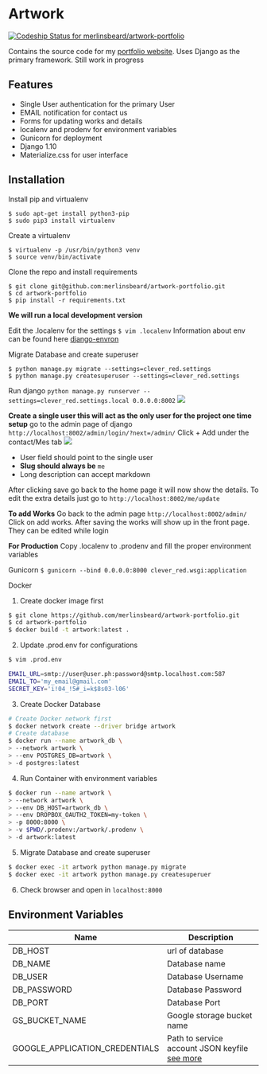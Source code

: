 Artwork
====


[ ![Codeship Status for merlinsbeard/artwork-portfolio](https://app.codeship.com/projects/a83b97c0-2f40-0136-11f2-6a55797ecc24/status?branch=master)](https://app.codeship.com/projects/288356)


Contains the source code for my [portfolio
website](https://benray.dailywarrior.ph). Uses Django as the primary framework.
Still work in progress

Features
--------
* Single User authentication for the primary User
* EMAIL notification for contact us
* Forms for updating works and details
* localenv and prodenv for environment variables
* Gunicorn for deployment
* Django 1.10
* Materialize.css for user interface

Installation
----------
Install pip and virtualenv
```
$ sudo apt-get install python3-pip
$ sudo pip3 install virtualenv
```
Create a virtualenv
```
$ virtualenv -p /usr/bin/python3 venv
$ source venv/bin/activate
```

Clone the repo and install requirements
```
$ git clone git@github.com:merlinsbeard/artwork-portfolio.git
$ cd artwork-portfolio
$ pip install -r requirements.txt
```

**We will run a local development version**

Edit the .localenv for the settings
`$ vim .localenv`
Information about env can be found here
[django-envron](http://django-environ.readthedocs.io/en/latest/)

Migrate Database and create superuser
```
$ python manage.py migrate --settings=clever_red.settings 
$ python manage.py createsuperuser --settings=clever_red.settings
```

Run django
` python manage.py runserver --settings=clever_red.settings.local 0.0.0.0:8002
`
![](http://i.imgur.com/50Ooait.png)

**Create a single user this will act as the only user for the project one time
setup**
go to the admin page of django
`http://localhost:8002/admin/login/?next=/admin/`
Click + Add under the contact/Mes tab
![](http://i.imgur.com/Ro2RWYj.jpg)
* User field should point to the single user
* **Slug should always be** `me`
* Long description can accept markdown

After clicking save go back to the home page it will now show the details.
To edit the extra details just go to 
`http://localhost:8002/me/update`

**To add Works**
Go back to the admin page
` http://localhost:8002/admin/ `
Click on add works. After saving the works will show up in the front page. They
can be edited while login

**For Production**
Copy .localenv to .prodenv and fill the proper environment variables

Gunicorn
` $ gunicorn --bind 0.0.0.0:8000 clever_red.wsgi:application `

Docker

1. Create docker image first  
```bash
$ git clone https://github.com/merlinsbeard/artwork-portfolio.git
$ cd artwork-portfolio
$ docker build -t artwork:latest .
```

2. Update .prod.env for configurations  

```bash
$ vim .prod.env

EMAIL_URL=smtp://user@user.ph:password@smtp.localhost.com:587
EMAIL_TO='my_email@gmail.com'
SECRET_KEY='i!04_!5#_i=k$8s03-l06'

```

3. Create Docker Database

```bash
# Create Docker network first
$ docker network create --driver bridge artwork
# Create database
$ docker run --name artwork_db \
> --network artwork \
> --env POSTGRES_DB=artwork \
> -d postgres:latest
```

4. Run Container with environment variables

```bash
$ docker run --name artwork \
> --network artwork \
> --env DB_HOST=artwork_db \
> --env DROPBOX_OAUTH2_TOKEN=my-token \
> -p 8000:8000 \
> -v $PWD/.prodenv:/artwork/.prodenv \
> -d artwork:latest
```

5. Migrate Database and create superuser

```bash
$ docker exec -it artwork python manage.py migrate
$ docker exec -it artwork python manage.py createsuperuer
```

6. Check browser and open in `localhost:8000`


## Environment Variables

| Name | Description |
|------|-------------|
| DB_HOST | url of database |
| DB_NAME | Database name |
| DB_USER | Database Username |
| DB_PASSWORD | Database Password |
| DB_PORT | Database Port |
| GS_BUCKET_NAME |  Google storage bucket name |
| GOOGLE_APPLICATION_CREDENTIALS | Path to service account JSON keyfile [see more](https://cloud.google.com/storage/docs/authentication#generating-a-private-key)
